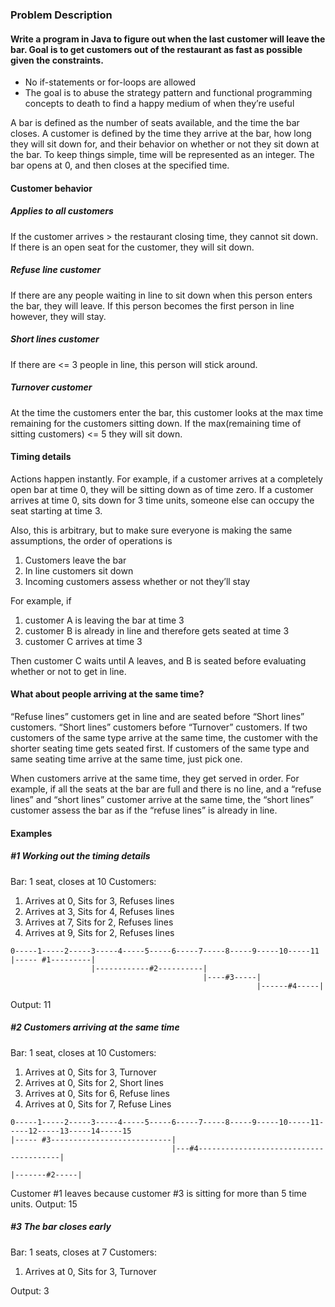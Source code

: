 ### Problem Description

#### Write a program in Java to figure out when the last customer will leave the bar. Goal is to get customers out of the restaurant as fast as possible given the constraints.

 - No if-statements or for-loops are allowed
 - The goal is to abuse the strategy pattern and functional programming concepts to death to find a happy medium of when they’re useful

A bar is defined as the number of seats available, and the time the bar closes.  A customer is defined by the time they arrive at the bar, how long they will sit down for, and their behavior on whether or not they sit down at the bar. To keep things simple, time will be represented as an integer. The bar opens at 0, and then closes at the specified time.



#### Customer behavior
##### Applies to all customers
If the customer arrives > the restaurant closing time, they cannot sit down. If there is an open seat for the customer, they will sit down.

##### Refuse line customer
If there are any people waiting in line to sit down when this person enters the bar, they will leave. If this person becomes the first person in line however, they will stay.

##### Short lines customer
If there are <= 3 people in line, this person will stick around.

##### Turnover customer
At the time the customers enter the bar, this customer looks at the max time remaining for the customers sitting down. If the max(remaining time of sitting customers) <= 5 they will sit down.


#### Timing details
Actions happen instantly. For example, if a customer arrives at a completely open bar at time 0, they will be sitting down as of time zero. If a customer arrives at time 0, sits down for 3 time units, someone else can occupy the seat starting at time 3.

Also, this is arbitrary, but to make sure everyone is making the same assumptions, the order of operations is
 1.  Customers leave the bar
 2.  In line customers sit down
 3.  Incoming customers assess whether or not they’ll stay

For example, if 
 1. customer A is leaving the bar at time 3
 2. customer B is already in line and therefore gets seated at time 3
 3. customer C arrives at time 3

Then customer C waits until A leaves, and B is seated before evaluating whether or not to get in line.


#### What about people arriving at the same time?
“Refuse lines” customers get in line and are seated before “Short lines” customers. “Short lines” customers before “Turnover” customers. If two customers of the same type arrive at the same time, the customer with the shorter seating time gets seated first. If customers of the same type and same seating time arrive at the same time, just pick one.

When customers arrive at the same time, they get served in order. For example, if all the seats at the bar are full and there is no line, and a “refuse lines” and “short lines” customer arrive at the same time, the “short lines” customer assess the bar as if the “refuse lines” is already in line.


#### Examples

##### #1 Working out the timing details
Bar: 1 seat, closes at 10
Customers:
 1. Arrives at 0, Sits for 3, Refuses lines
 2. Arrives at 3, Sits for 4, Refuses lines
 3. Arrives at 7, Sits for 2, Refuses lines
 4. Arrives at 9, Sits for 2, Refuses lines

```
0-----1-----2-----3-----4-----5-----6-----7-----8-----9-----10-----11
|----- #1---------|
                  |------------#2----------|
                                           |----#3-----|
                                                       |------#4-----|
```

Output: 11



##### #2 Customers arriving at the same time
Bar: 1 seat, closes at 10
Customers:
 1.  Arrives at 0, Sits for 3, Turnover
 2.  Arrives at 0, Sits for 2, Short lines
 3.  Arrives at 0, Sits for 6, Refuse lines
 4.  Arrives at 0, Sits for 7, Refuse Lines

```
0-----1-----2-----3-----4-----5-----6-----7-----8-----9-----10-----11-----12-----13-----14-----15
|----- #3---------------------------|
                                    |---#4---------------------------------------|
                                                                                 |-------#2-----|
```

Customer #1 leaves because customer #3 is sitting for more than 5 time units.
Output: 15


##### #3 The bar closes early
Bar: 1 seats, closes at 7
Customers:
  1.  Arrives at 0, Sits for 3, Turnover

Output: 3




